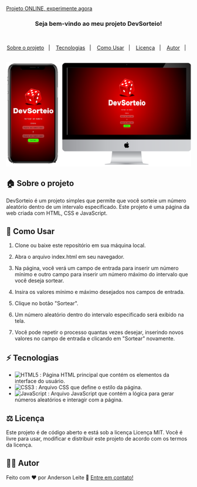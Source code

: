 [Projeto ONLINE, experimente agora](https://anderdev-github.github.io/DevSorteio/) <br>


<h3 align="center">
  Seja bem-vindo ao meu projeto DevSorteio!
</h3>

<br>

<p align="center">
  <a href="#house-sobre-o-projeto">Sobre o projeto</a>&nbsp;&nbsp;&nbsp;|&nbsp;&nbsp;&nbsp;
  <a href="#zap-tecnologias">Tecnologias</a>&nbsp;&nbsp;&nbsp;|&nbsp;&nbsp;&nbsp;
  <a href="#open_book-como-usar">Como Usar</a>&nbsp;&nbsp;&nbsp;|&nbsp;&nbsp;&nbsp;
  <a href="#balance_scale-licença">Licença</a>&nbsp;&nbsp;&nbsp;|&nbsp;&nbsp;&nbsp;
  <a href="#man_technologist-autor">Autor</a>&nbsp;&nbsp;&nbsp;|&nbsp;&nbsp;&nbsp;
</p>

<br>

<img alt="Layout" src="./assets/img-project.png">
<br>


## :house: Sobre o projeto

DevSorteio é um projeto simples que permite que você sorteie um número aleatório dentro de um intervalo especificado. Este projeto é uma página da web criada com HTML, CSS e JavaScript.

## :open_book: Como Usar

1. Clone ou baixe este repositório em sua máquina local.

2. Abra o arquivo index.html em seu navegador.

3. Na página, você verá um campo de entrada para inserir um número mínimo e outro campo para inserir um número máximo do intervalo que você deseja sortear.

4. Insira os valores mínimo e máximo desejados nos campos de entrada.

5. Clique no botão "Sortear".

6. Um número aleatório dentro do intervalo especificado será exibido na tela.

7. Você pode repetir o processo quantas vezes desejar, inserindo novos valores no campo de entrada e clicando em "Sortear" novamente.

## :zap: Tecnologias

- ![HTML5](https://img.shields.io/badge/-HTML5-E34F26?style=flat-square&logo=html5&logoColor=white) : Página HTML principal que contém os elementos da interface do usuário.
- ![CSS3](https://img.shields.io/badge/-CSS3-1572B6?style=flat-square&logo=css3) : Arquivo CSS que define o estilo da página.
- ![JavaScript](https://img.shields.io/badge/-JavaScript-black?style=flat-square&logo=javascript) : Arquivo JavaScript que contém a lógica para gerar números aleatórios e interagir com a página.

## :balance_scale: Licença

Este projeto é de código aberto e está sob a licença Licença MIT. Você é livre para usar, modificar e distribuir este projeto de acordo com os termos da licença.

## :man_technologist: Autor

Feito com ♥ por Anderson Leite :wave: [Entre em contato!](https://www.linkedin.com/in/andersondiasleite/)

